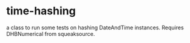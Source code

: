 time-hashing
============

a class to run some tests on hashing DateAndTime instances. Requires DHBNumerical from squeaksource.